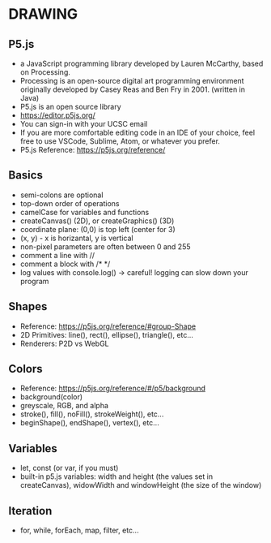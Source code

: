 # DRAWING
## P5.js
* a JavaScript programming library developed by Lauren McCarthy, based on Processing.
* Processing is an open-source digital art programming environment originally developed by Casey Reas and Ben Fry in 2001. (written in Java)
* P5.js is an open source library
* https://editor.p5js.org/
* You can sign-in with your UCSC email
* If you are more comfortable editing code in an IDE of your choice, feel free to use VSCode, Sublime, Atom, or whatever you prefer.
* P5.js Reference: https://p5js.org/reference/
## Basics
* semi-colons are optional
* top-down order of operations
* camelCase for variables and functions
* createCanvas() (2D), or createGraphics() (3D)
* coordinate plane: (0,0) is top left (center for 3)
* (x, y) - x is horizantal, y is vertical
* non-pixel parameters are often between 0 and 255
* comment a line with //
* comment a block with /* */
* log values with console.log() -> careful! logging can slow down your program
## Shapes
* Reference: https://p5js.org/reference/#group-Shape
* 2D Primitives: line(), rect(), ellipse(), triangle(), etc...
* Renderers: P2D vs WebGL
## Colors
* Reference: https://p5js.org/reference/#/p5/background
* background(color)
* greyscale, RGB, and alpha
* stroke(), fill(), noFill(), strokeWeight(), etc...
* beginShape(), endShape(), vertex(), etc...
## Variables
* let, const (or var, if you must)
* built-in p5.js variables: width and height (the values set in createCanvas), widowWidth and windowHeight (the size of the window)

## Iteration
* for, while, forEach, map, filter, etc...


